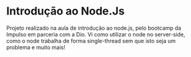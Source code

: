 # Introdução ao Node.Js

Projeto realizado na aula de introdução ao node.js, pelo bootcamp da Impulso em parceria com a Dio.
Vi como utilizar o node no server-side, como o node trabalha de forma single-thread sem que isto seja um problema e muito mais!
